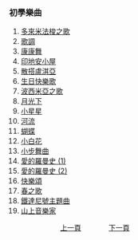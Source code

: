 ﻿---
keywords: 前言
---
<h3>初學樂曲</h3> 

1. [多來米法梭之歌](./B-DoReMiFaSol)
1. [歌調](./B-DoReMiFaSol-2)
1. [康康舞](./B-ConCon)
1. [印地安小屋](./B-TheIndianCabin)
1. [散搭盧淇亞](./B-SantaLucia)
1. [生日快樂歌](./B-HappyBirthday)
1. [波西米亞之歌](./B-Bohemian)
1. [月光下](./B-Moon)
1. [小星星](./B-Star)
1. [河流](./B-River)
1. [蝴蝶](./B-Butterfly)
1. [小白花](./B-EdelWeiss)
1. [小步舞曲](./B-Minuet)
1. [愛的羅曼史 (1)](./B-Romance)
1. [愛的羅曼史 (2)](./B-Romance-2)
1. [快樂頌](./B-HappySong)
1. [春之歌](./B-SpringSong)
1. [鐵達尼號主題曲](./B-MyHeartWillGoOn)
1. [山上音樂家](./B-MusicianOnTheMountain)

&nbsp;&nbsp;&nbsp;&nbsp;&nbsp;&nbsp;&nbsp;&nbsp;&nbsp;&nbsp;&nbsp;&nbsp;
&nbsp;&nbsp;&nbsp;&nbsp;&nbsp;&nbsp;&nbsp;&nbsp;&nbsp;&nbsp;&nbsp;&nbsp;
[上一頁](Practice18)
&nbsp;&nbsp;&nbsp;&nbsp;&nbsp;&nbsp;&nbsp;&nbsp;&nbsp;&nbsp;&nbsp;&nbsp;
[下一頁](B-DoReMiFaSol.md)













